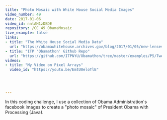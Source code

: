 ```yaml
---
title: "Photo Mosaic with White House Social Media Images"
video_number: 49
date: 2017-01-06
video_id: nnlAH1zDBDE
repository: /CC_49_ObamaMosaic
live_example: false
links:
- title: "The White House Social Media Data"
  url: "https://obamawhitehouse.archives.gov/blog/2017/01/05/new-lenses-first-social-media-presidency"
- title: "ITP 'Obamathon' Github Repo"
  url: "https://github.com/ITPNYU/Obamathon/tree/master/examples/P5/TweetsByMonth"
videos:
- title: "My Video on Pixel Arrays"  
  video_id: "https://youtu.be/EmtU0eloTlE"
  


  
---
```


In this coding challenge, I use a collection of Obama Administration's facebook images to create a "photo mosaic" of President Obama with Processing (Java).

